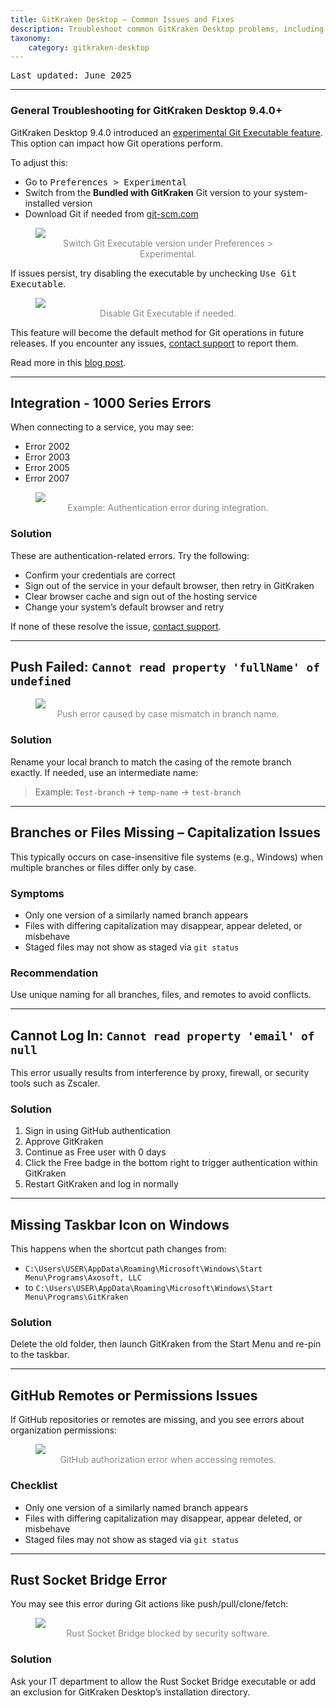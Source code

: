 ```yaml
---
title: GitKraken Desktop – Common Issues and Fixes
description: Troubleshoot common GitKraken Desktop problems, including login errors, GitHub integrations, performance issues, and experimental Git behavior.
taxonomy:
    category: gitkraken-desktop
---
```

<kbd>Last updated: June 2025</kbd>

***

### General Troubleshooting for GitKraken Desktop 9.4.0+

GitKraken Desktop 9.4.0 introduced an [experimental Git Executable feature](/gitkraken-desktop/experimental-features/#git-executable). This option can impact how Git operations perform.

To adjust this:
- Go to <kbd>Preferences > Experimental</kbd>
- Switch from the **Bundled with GitKraken** Git version to your system-installed version
- Download Git if needed from [git-scm.com](https://git-scm.com/download)

<figure class='figure center'>
  <img src="/wp-content/uploads/gkc-git-executable-version.png" class="help-center-img img-bordered">
  <figcaption style="text-align: center; color: #888;">Switch Git Executable version under Preferences > Experimental.</figcaption>
</figure>

If issues persist, try disabling the executable by unchecking <kbd>Use Git Executable</kbd>.

<figure class='figure center'>
  <img src="/wp-content/uploads/gkc-use-git-executable.png" class="help-center-img img-bordered">
  <figcaption style="text-align: center; color: #888;">Disable Git Executable if needed.</figcaption>
</figure>

This feature will become the default method for Git operations in future releases. If you encounter any issues, [contact support](https://help.gitkraken.com/gitkraken-desktop/contact-support/) to report them.

Read more in this [blog post](https://www.gitkraken.com/blog/gitkraken-client-migrating-from-libgit2-to-git-executable?product=gitkraken&source=help_center).

***

## Integration - 1000 Series Errors

When connecting to a service, you may see:
- Error 2002
- Error 2003
- Error 2005
- Error 2007

<figure class='figure center'>
  <img src="/wp-content/uploads/error-1002.png" srcset="/wp-content/uploads/error-1002@2x.png 2x" class="help-center-img img-bordered">
  <figcaption style="text-align: center; color: #888;">Example: Authentication error during integration.</figcaption>
</figure>

### Solution
These are authentication-related errors. Try the following:

- Confirm your credentials are correct
- Sign out of the service in your default browser, then retry in GitKraken
- Clear browser cache and sign out of the hosting service
- Change your system’s default browser and retry

If none of these resolve the issue, [contact support](https://www.gitkraken.com/contact?product=gitkraken&source=help_center).

***

## Push Failed: `Cannot read property 'fullName' of undefined`

<figure class='figure center'>
  <img src="/wp-content/uploads/push-error.png" class="help-center-img img-bordered">
  <figcaption style="text-align: center; color: #888;">Push error caused by case mismatch in branch name.</figcaption>
</figure>

### Solution
Rename your local branch to match the casing of the remote branch exactly. If needed, use an intermediate name:

> Example: `Test-branch` → `temp-name` → `test-branch`

***

## Branches or Files Missing – Capitalization Issues

This typically occurs on case-insensitive file systems (e.g., Windows) when multiple branches or files differ only by case.

### Symptoms
- Only one version of a similarly named branch appears
- Files with differing capitalization may disappear, appear deleted, or misbehave
- Staged files may not show as staged via `git status`

### Recommendation
Use unique naming for all branches, files, and remotes to avoid conflicts.

***

## Cannot Log In: `Cannot read property 'email' of null`

This error usually results from interference by proxy, firewall, or security tools such as Zscaler.

### Solution
1. Sign in using GitHub authentication
2. Approve GitKraken
3. Continue as Free user with 0 days
4. Click the Free badge in the bottom right to trigger authentication within GitKraken
5. Restart GitKraken and log in normally

***

## Missing Taskbar Icon on Windows

This happens when the shortcut path changes from:
- `C:\Users\USER\AppData\Roaming\Microsoft\Windows\Start Menu\Programs\Axosoft, LLC`
- to `C:\Users\USER\AppData\Roaming\Microsoft\Windows\Start Menu\Programs\GitKraken`

### Solution
Delete the old folder, then launch GitKraken from the Start Menu and re-pin to the taskbar.

***

## GitHub Remotes or Permissions Issues

If GitHub repositories or remotes are missing, and you see errors about organization permissions:

<figure class='figure center'>
  <img src="/wp-content/uploads/error.png" class="help-center-img img-bordered">
  <figcaption style="text-align: center; color: #888;">GitHub authorization error when accessing remotes.</figcaption>
</figure>

### Checklist
- Only one version of a similarly named branch appears
- Files with differing capitalization may disappear, appear deleted, or misbehave
- Staged files may not show as staged via `git status`

***

## Rust Socket Bridge Error

You may see this error during Git actions like push/pull/clone/fetch:

<figure class='figure center'>
  <img src="/wp-content/uploads/gkd-10-4-rust-socket-bridge-error.png" class="help-center-img img-bordered">
  <figcaption style="text-align: center; color: #888;">Rust Socket Bridge blocked by security software.</figcaption>
</figure>

### Solution
Ask your IT department to allow the Rust Socket Bridge executable or add an exclusion for GitKraken Desktop’s installation directory.
